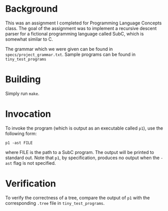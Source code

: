 Background 
=========

This was an assignment I completed for Programming Language Concepts class.
The goal of the assignment was to implement a recursive descent parser for
a fictional programming language called SubC, which is somewhat similar to C.

The grammar which we were given can be found in `specs/project_grammar.txt`.
Sample programs can be found in `tiny_test_programs`

Building
========

Simply run `make`.

Invocation
=======

To invoke the program (which is output as an executable called `p1`), use the following form:

```
p1 -ast FILE
```

where FILE is the path to a SubC program. The output will be printed to standard out.
Note that `p1`, by specification, produces no output when the `-ast` flag is not specified.

Verification
============
To verify the correctness of a tree, compare the output of `p1` with the corresponding
`.tree` file in `tiny_test_programs`.
